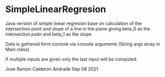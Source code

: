 # SimpleLinearRegresion
Java version of simple linear regresion base on calculation of
the intersection point and slope of a line in the plane giving
beta_0 as the intersection poitn and beta_1 as the slope.

Data  is  gathered  form  console via console arguments (String 
args array in Main class).

If  multiple inputs are  given  only  the  last  input  will be 
computed.

Jose Ramon Calderon Andrade Sep 08 2021
